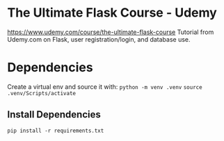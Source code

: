 # The Ultimate Flask Course - Udemy

https://www.udemy.com/course/the-ultimate-flask-course
Tutorial from Udemy.com on Flask, user registration/login, and database use.

# Dependencies

Create a virtual env and source it with:
`python -m venv .venv`
`source .venv/Scripts/activate`

## Install Dependencies

`pip install -r requirements.txt`
